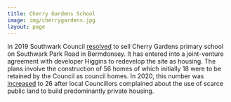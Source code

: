 ```yaml
---
title: Cherry Gardens School 
image: img/cherrygardens.jpg
layout: page
---
```

In 2019 Southwark Council [resolved](https://moderngov.southwark.gov.uk/ieDecisionDetails.aspx?Id=6723) to sell Cherry Gardens primary school on Southwark Park Road in Bermdonsey. It has entered into a joint-venture agreement with developer Higgins to redevelop the site as housing. The plans involve the construction of 56 homes of which initially 18 were to be retained by the Council as council homes. In 2020, this number was [increased](https://www.se16.com/6815-cherry-garden-school-redevelopment-to-be-50-council-homes) to 26 after local Councillors complained about the use of scarce public land to build predominantly private housing.  
